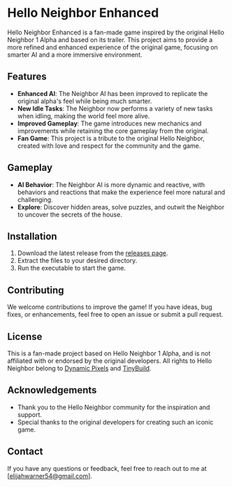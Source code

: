 # Hello Neighbor Enhanced

Hello Neighbor Enhanced is a fan-made game inspired by the original Hello Neighbor 1 Alpha and based on its trailer. This project aims to provide a more refined and enhanced experience of the original game, focusing on smarter AI and a more immersive environment.

## Features

- **Enhanced AI**: The Neighbor AI has been improved to replicate the original alpha's feel while being much smarter.
- **New Idle Tasks**: The Neighbor now performs a variety of new tasks when idling, making the world feel more alive.
- **Improved Gameplay**: The game introduces new mechanics and improvements while retaining the core gameplay from the original.
- **Fan Game**: This project is a tribute to the original Hello Neighbor, created with love and respect for the community and the game.

## Gameplay

- **AI Behavior**: The Neighbor AI is more dynamic and reactive, with behaviors and reactions that make the experience feel more natural and challenging.
- **Explore**: Discover hidden areas, solve puzzles, and outwit the Neighbor to uncover the secrets of the house.
  
## Installation

1. Download the latest release from the [releases page](#).
2. Extract the files to your desired directory.
3. Run the executable to start the game.

## Contributing

We welcome contributions to improve the game! If you have ideas, bug fixes, or enhancements, feel free to open an issue or submit a pull request.

## License

This is a fan-made project based on Hello Neighbor 1 Alpha, and is not affiliated with or endorsed by the original developers. All rights to Hello Neighbor belong to [Dynamic Pixels](https://www.dynamicpixels.com/) and [TinyBuild](https://tinybuild.com/).

## Acknowledgements

- Thank you to the Hello Neighbor community for the inspiration and support.
- Special thanks to the original developers for creating such an iconic game.

## Contact

If you have any questions or feedback, feel free to reach out to me at [elijahwarner54@gmail.com].
